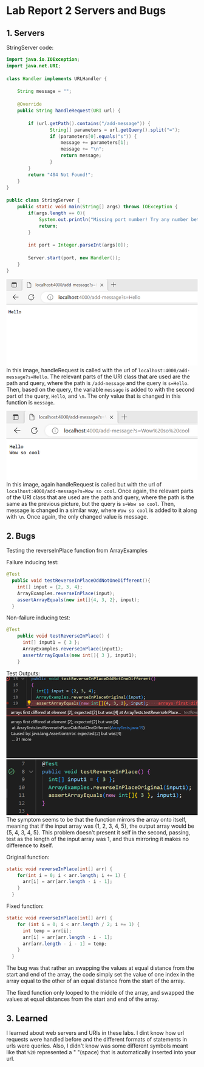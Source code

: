 # Lab Report 2 Servers and Bugs

## 1. Servers

StringServer code:
```java
import java.io.IOException;
import java.net.URI;

class Handler implements URLHandler {

    String message = ""; 
    
    @Override
    public String handleRequest(URI url) {
        
        if (url.getPath().contains("/add-message")) {
                String[] parameters = url.getQuery().split("=");
                if (parameters[0].equals("s")) {
                    message += parameters[1];
                    message += "\n";
                    return message;
                }
        }
        return "404 Not Found!";
    }
}

public class StringServer {
    public static void main(String[] args) throws IOException {
        if(args.length == 0){
            System.out.println("Missing port number! Try any number between 1024 to 49151");
            return;
        }

        int port = Integer.parseInt(args[0]);

        Server.start(port, new Handler());
    }
}
```

![Image][3]
In this image, handleRequest is called with the url of `localhost:4000/add-message?s=Hello`. The relevant parts of the URI class that are used are the path and query, where the path is `/add-message` and the query is `s=Hello`. Then, based on the query, the variable `message` is added to with the second part of the query, `Hello`, and `\n`. The only value that is changed in this function is `message`.


![Image][4]
In this image, again handleRequest is called but with the url of `localhost:4000/add-message?s=Wow so cool`. Once again, the relevant parts of the URI class that are used are the path and query, where the path is the same as the previous picture, but the query is `s=Wow so cool`. Then, message is changed in a similar way, where `Wow so cool` is added to it along with `\n`. Once again, the only changed value is message.

## 2. Bugs

Testing the reverseInPlace function from ArrayExamples

Failure inducing test:

```java
@Test
  public void testReverseInPlaceOddNotOneDifferent(){
    int[] input = {2, 3, 4};
    ArrayExamples.reverseInPlace(input);
    assertArrayEquals(new int[]{4, 3, 2}, input);
  }
```

Non-failure inducing test:
```java
@Test 
	public void testReverseInPlace() {
      int[] input1 = { 3 };
      ArrayExamples.reverseInPlace(input1);
      assertArrayEquals(new int[]{ 3 }, input1);
	}
```

Test Outputs:
![Image][1]
![Image][2]
The symptom seems to be that the function mirrors the array onto itself, meaning that if the input array was {1, 2, 3, 4, 5}, the output array would be {5, 4, 3, 4, 5}. This problem doesn't present it self in the second, passing, test as the length of the input array was 1, and thus mirroring it makes no difference to itself. 

Original function:
```java
static void reverseInPlace(int[] arr) {
    for(int i = 0; i < arr.length; i += 1) {
      arr[i] = arr[arr.length - i - 1];
    }
  }
```

Fixed function:
```java
static void reverseInPlace(int[] arr) {
    for (int i = 0; i < arr.length / 2; i += 1) {
      int temp = arr[i];
      arr[i] = arr[arr.length - i - 1];
      arr[arr.length - i - 1] = temp;
    }
  }
```
The bug was that rather an swapping the values at equal distance from the start and end of the array, the code simply set the value of one index in the array equal to the other of an equal distance from the start of the array. 

The fixed function only looped to the middle of the array, and swapped the values at equal distances from the start and end of the array.


## 3. Learned

I learned about web servers and URIs in these labs. I dint know how url requests were handled before and the different formats of statements in urls were queries. Also, I didn't know was some different symbols meant like that `%20` represented a " "(space) that is automatically inserted into your url. 


[1]: cse15lLabReport2p1.png
[2]: cse15lLabReport2p2.png
[3]: cse15lLabReport2p3.png
[4]: cse15lLabReport2p4.png